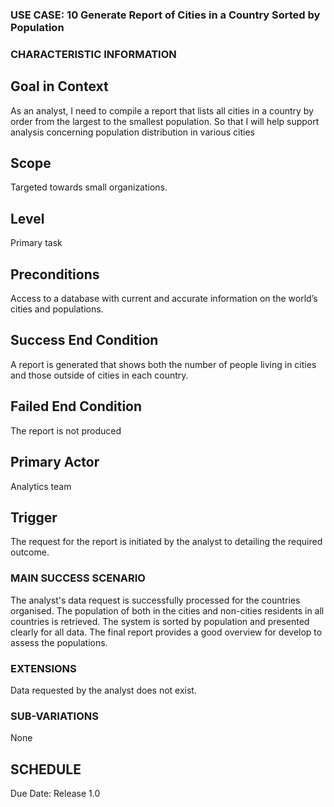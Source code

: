 ### USE CASE: 10 Generate Report of Cities in a Country Sorted by Population

### CHARACTERISTIC INFORMATION
## Goal in Context
As an analyst, I need to compile a report that lists all cities in a country by order from the largest to the smallest population.
So that I will help support analysis concerning population distribution in various cities

## Scope
Targeted towards small organizations.

## Level
Primary task

## Preconditions
Access to a database with current and accurate information on the world’s cities and populations.

## Success End Condition
A report is generated that shows both the number of people living in cities and those outside of cities in each country.

## Failed End Condition
The report is not produced

## Primary Actor
Analytics team

## Trigger
The request for the report is initiated by the analyst to detailing the required outcome.

### MAIN SUCCESS SCENARIO
The analyst's data request is successfully processed for the countries organised.
The population of both in the cities and non-cities residents in all countries is retrieved.
The system is sorted by population and presented clearly for all data.
The final report provides a good overview for develop to assess the populations.

### EXTENSIONS
Data requested by the analyst does not exist.

### SUB-VARIATIONS
None

## SCHEDULE
Due Date: Release 1.0

